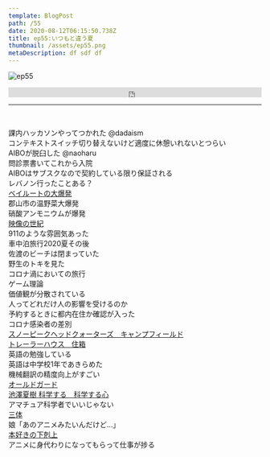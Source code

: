 ```yaml
---  
template: BlogPost  
path: /55
date: 2020-08-12T06:15:50.738Z  
title: ep55:いつもと違う夏
thumbnail: /assets/ep55.png
metaDescription: df sdf df  
---  
```

![ep55](/assets/ep55.png)  

<iframe width="100%" height="20" scrolling="no" frameborder="no" allow="autoplay" src="https://w.soundcloud.com/player/?url=https%3A//api.soundcloud.com/tracks/874834429&color=%23ff5500&inverse=false&auto_play=false&show_user=true"></iframe>
</br>

***
  
</br>

課内ハッカソンやってつかれた @dadaism  
コンテキストスイッチ切り替えないけど適度に休憩いれないとつらい  
AIBOが脱臼した @naoharu  
問診票書いてこれから入院  
AIBOはサブスクなので契約している限り保証される  
レバノン行ったことある？  
[ベイルートの大爆発](https://wired.jp/2020/08/08/beirut-port-explosion-physics/)  
郡山市の温野菜大爆発  
硝酸アンモニウムが爆発  
[映像の世紀](https://www.nhk.or.jp/special/eizo/program/)  
911のような雰囲気あった  
車中泊旅行2020夏その後  
佐渡のビーチは閉まっていた  
野生のトキを見た  
コロナ渦においての旅行  
ゲーム理論  
価値観が分散されている  
人ってどれだけ人の影響を受けるのか  
予約するときに都内在住か確認が入った  
コロナ感染者の差別  
[スノーピークヘッドクォーターズ　キャンプフィールド](https://sbs.snowpeak.co.jp/headquarters/camp/index.html)  
[トレーラーハウス　住箱](https://www.snowpeak.co.jp/sp/jyubako/)  
英語の勉強している  
英語は中学校1年であきらめた  
機械翻訳の精度向上がすごい  
[オールドガード](https://www.netflix.com/jp/title/81038963)  
[池澤夏樹 科学する　科学する心](https://amzn.to/2Clviyv)  
アマチュア科学者でいいじゃない  
[三体](https://amzn.to/2DDu4Q1)  
娘「あのアニメみたいんだけど…」  
[本好きの下剋上](http://booklove-anime.jp/)  
アニメに身代わりになってもらって仕事が捗る  
　